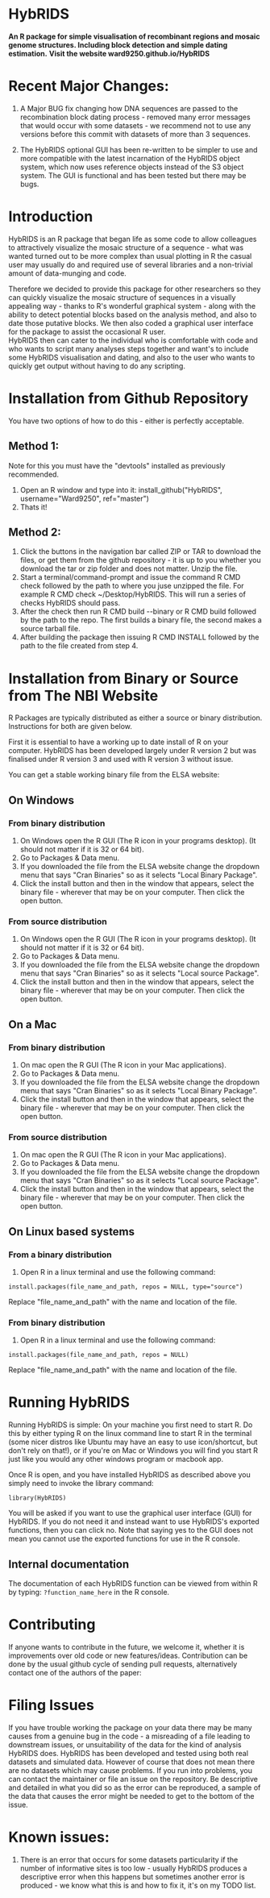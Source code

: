 HybRIDS
=======

**An R package for simple visualisation of recombinant regions and mosaic genome structures. Including block detection and simple dating estimation.**
**Visit the website ward9250.github.io/HybRIDS**

# Recent Major Changes:

1. A Major BUG fix changing how DNA sequences are passed to the recombination block dating process - removed many error messages that would occur with some datasets - we recommend not to use any versions before this commit with datasets of more than 3 sequences.

2. The HybRIDS optional GUI has been re-written to be simpler to use and more compatible with the latest incarnation of the HybRIDS object system, which now uses reference objects
instead of the S3 object system. The GUI is functional and has been tested but there may be bugs.


# Introduction

HybRIDS is an R package that began life as some code to allow colleagues to attractively visualize the mosaic structure of
a sequence - what was wanted turned out to be more complex than usual plotting in R the casual user may usually do and required use of several libraries and a non-trivial amount of data-munging and code.

Therefore we decided to provide this package for other researchers so they can quickly visualize the mosaic structure of sequences in a visually appealing way - thanks to R's wonderful graphical system - 
along with the ability to detect potential blocks based on the analysis method, and also to date those putative blocks. We then also coded a graphical user interface for the package to assist the occasional R user.  
HybRIDS then can cater to the individual who is comfortable with code and who wants to script many analyses steps together and want's to include some HybRIDS visualisation and dating, and also to the user who wants to quickly get output 
without having to do any scripting.

# Installation from Github Repository

You have two options of how to do this - either is perfectly acceptable.

## Method 1:

Note for this you must have the "devtools" installed as previously recommended.

1. Open an R window and type into it: install_github("HybRIDS", username="Ward9250", ref="master")
2. Thats it!

## Method 2:

1. Click the buttons in the navigation bar called ZIP or TAR to download the files, or get them from the github repository - it is up to you whether you download the tar or zip folder and does not matter. Unzip the file.
2. Start a terminal/command-prompt and issue the command R CMD check followed by the path to where you juse unzipped the file. For example R CMD check ~/Desktop/HybRIDS. This will run a series of checks HybRIDS should pass.
3. After the check then run R CMD build --binary or R CMD build followed by the path to the repo. The first builds a binary file, the second makes a source tarball file.
4. After building the package then issuing R CMD INSTALL followed by the path to the file created from step 4.


# Installation from Binary or Source from The NBI Website

R Packages are typically distributed as either a source or binary distribution. Instructions for both are given below.

First it is essential to have a working up to date install of R on your computer. HybRIDS has been developed largely
under R version 2 but was finalised under R version 3 and used with R version 3 without issue.

You can get a stable working binary file from the ELSA website:

## On Windows

### From binary distribution

1. On Windows open the R GUI (The R icon in your programs desktop). (It should not matter if it is 32 or 64 bit).
2. Go to Packages & Data menu.
3. If you downloaded the file from the ELSA website change the dropdown menu that says "Cran Binaries" so as it selects "Local Binary Package".
4. Click the install button and then in the window that appears, select the binary file - wherever that may be on your computer. Then click the open button.

### From source distribution

1. On Windows open the R GUI (The R icon in your programs desktop). (It should not matter if it is 32 or 64 bit).
2. Go to Packages & Data menu.
3. If you downloaded the file from the ELSA website change the dropdown menu that says "Cran Binaries" so as it selects "Local source Package".
4. Click the install button and then in the window that appears, select the binary file - wherever that may be on your computer. Then click the open button.

## On a Mac

### From binary distribution

1. On mac open the R GUI (The R icon in your Mac applications).
2. Go to Packages & Data menu.
3. If you downloaded the file from the ELSA website change the dropdown menu that says "Cran Binaries" so as it selects "Local Binary Package".
4. Click the install button and then in the window that appears, select the binary file - wherever that may be on your computer. Then click the open button.

### From source distribution

1. On mac open the R GUI (The R icon in your Mac applications).
2. Go to Packages & Data menu.
3. If you downloaded the file from the ELSA website change the dropdown menu that says "Cran Binaries" so as it selects "Local source Package".
4. Click the install button and then in the window that appears, select the binary file - wherever that may be on your computer. Then click the open button.

## On Linux based systems

### From a binary distribution

1. Open R in a linux terminal and use the following command:

``` install.packages(file_name_and_path, repos = NULL, type="source") ```

Replace "file_name_and_path" with the name and location of the file.

### From binary distribution

1. Open R in a linux terminal and use the following command:

``` install.packages(file_name_and_path, repos = NULL) ```

Replace "file_name_and_path" with the name and location of the file.

# Running HybRIDS

Running HybRIDS is simple: On your machine you first need to start R. Do this by either typing R on the linux command line to start R in the terminal 
(some nicer distros like Ubuntu may have an easy to use icon/shortcut, but don't rely on that!), or if you're on Mac or Windows you will find you start 
R just like you would any other windows program or macbook app.

Once R is open, and you have installed HybRIDS as described above you simply need to invoke the library command:

``` library(HybRIDS) ```

You will be asked if you want to use the graphical user interface (GUI) for HybRIDS. If you do not need it and instead want to use HybRIDS's exported 
functions, then you can click no.
Note that saying yes to the GUI does not mean you cannot use the exported functions for use in the R console.

## Internal documentation

The documentation of each HybRIDS function can be viewed from within R by typing:
``` ?function_name_here ``` in the R console.

# Contributing

If anyone wants to contribute in the future, we welcome it, whether it is improvements over old code or new features/ideas.
Contribution can be done by the usual github cycle of sending pull requests, alternatively contact one of the authors of the paper: 

# Filing Issues

If you have trouble working the package on your data there may be many causes from a genuine bug in the code - a misreading of a file leading to downstream issues, or unsuitability of the data for the kind of analysis HybRIDS does.
HybRIDS has been developed and tested using both real datasets and simulated data. However of course that does not mean there are no datasets which may cause problems. If you run into problems, you can contact the maintainer or file an issue on the repository. 
Be descriptive and detailed in what you did so as the error can be reproduced, a sample of the data that causes the error might be needed to get to the bottom of the issue.

# Known issues:

1. There is an error that occurs for some datasets particularity if the number of informative sites is too low - usually HybRIDS produces a descriptive error when this happens but sometimes another error is produced - we know what this is and how to fix it, it's on my TODO list.
